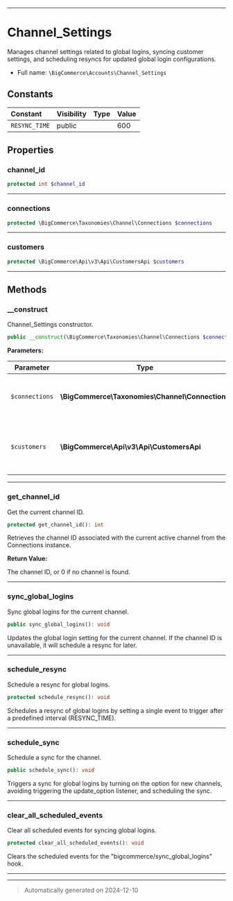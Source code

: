 ***

# Channel_Settings

Manages channel settings related to global logins, syncing customer settings,
and scheduling resyncs for updated global login configurations.



* Full name: `\BigCommerce\Accounts\Channel_Settings`


## Constants

| Constant | Visibility | Type | Value |
|:---------|:-----------|:-----|:------|
|`RESYNC_TIME`|public| |600|

## Properties


### channel_id



```php
protected int $channel_id
```






***

### connections



```php
protected \BigCommerce\Taxonomies\Channel\Connections $connections
```






***

### customers



```php
protected \BigCommerce\Api\v3\Api\CustomersApi $customers
```






***

## Methods


### __construct

Channel_Settings constructor.

```php
public __construct(\BigCommerce\Taxonomies\Channel\Connections $connections, \BigCommerce\Api\v3\Api\CustomersApi $customers): mixed
```








**Parameters:**

| Parameter | Type | Description |
|-----------|------|-------------|
| `$connections` | **\BigCommerce\Taxonomies\Channel\Connections** | The Connections instance for managing channels. |
| `$customers` | **\BigCommerce\Api\v3\Api\CustomersApi** | The Customers API instance for updating customer settings. |





***

### get_channel_id

Get the current channel ID.

```php
protected get_channel_id(): int
```

Retrieves the channel ID associated with the current active channel from the Connections instance.







**Return Value:**

The channel ID, or 0 if no channel is found.




***

### sync_global_logins

Sync global logins for the current channel.

```php
public sync_global_logins(): void
```

Updates the global login setting for the current channel. If the channel ID is unavailable,
it will schedule a resync for later.










***

### schedule_resync

Schedule a resync for global logins.

```php
protected schedule_resync(): void
```

Schedules a resync of global logins by setting a single event to trigger
after a predefined interval (RESYNC_TIME).










***

### schedule_sync

Schedule a sync for the channel.

```php
public schedule_sync(): void
```

Triggers a sync for global logins by turning on the option for new channels,
avoiding triggering the update_option listener, and scheduling the sync.










***

### clear_all_scheduled_events

Clear all scheduled events for syncing global logins.

```php
protected clear_all_scheduled_events(): void
```

Clears the scheduled events for the "bigcommerce/sync_global_logins" hook.










***


***
> Automatically generated on 2024-12-10

